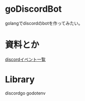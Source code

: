 # goDiscordBot
golangでdiscordのbotを作ってみたい。

# 資料とか
[discordイベント一覧](https://discord.com/developers/docs/topics/gateway#event-names)

# Library
discordgo
godotenv